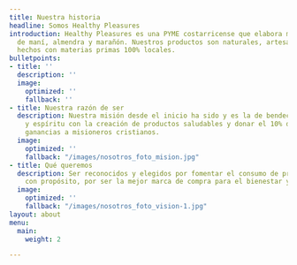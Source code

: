 ```yaml
---
title: Nuestra historia
headline: Somos Healthy Pleasures
introduction: Healthy Pleasures es una PYME costarricense que elabora mantequillas
  de maní, almendra y marañón. Nuestros productos son naturales, artesanales y
  hechos con materias primas 100% locales.
bulletpoints:
- title: ''
  description: ''
  image:
    optimized: ''
    fallback: ''
- title: Nuestra razón de ser
  description: Nuestra misión desde el inicio ha sido y es la de bendecir tu cuerpo
    y espíritu con la creación de productos saludables y donar el 10% de nuestras
    ganancias a misioneros cristianos.
  image:
    optimized: ''
    fallback: "/images/nosotros_foto_mision.jpg"
- title: Qué queremos
  description: Ser reconocidos y elegidos por fomentar el consumo de productos alimenticios
    con propósito, por ser la mejor marca de compra para el bienestar y para ayudar.
  image:
    optimized: ''
    fallback: "/images/nosotros_foto_vision-1.jpg"
layout: about
menu:
  main:
    weight: 2

---
```

